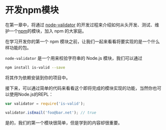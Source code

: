 # 开发npm模块

在第一章中，将通过 [node-validator](https://github.com/SFantasy/node-validator) 的开发过程来介绍如何从头开发、测试、维护一个[npm](https://www.npmjs.com/)的模块，加入 npm 的大家庭。

在学习开发你的第一个 npm 模块之前，让我们一起来看看将要实现的是一个什么样功能的包。

`node-validator` 是一个用来校验字符串的 Node.js 模块，我们可以通过

```sh
npm install is-valid --save
```

将其作为依赖安装到你的项目中。

接下来，可以通过简单的代码来看看这个即将完成的模块实现的功能，当然你也可以使用Node.js的REPL：

```js
var validator = require('is-valid');

validator.isEmail('foo@bar.net'); // true
```

是的，我们的第一个模块很简单，但是学到的内容却很重要。
